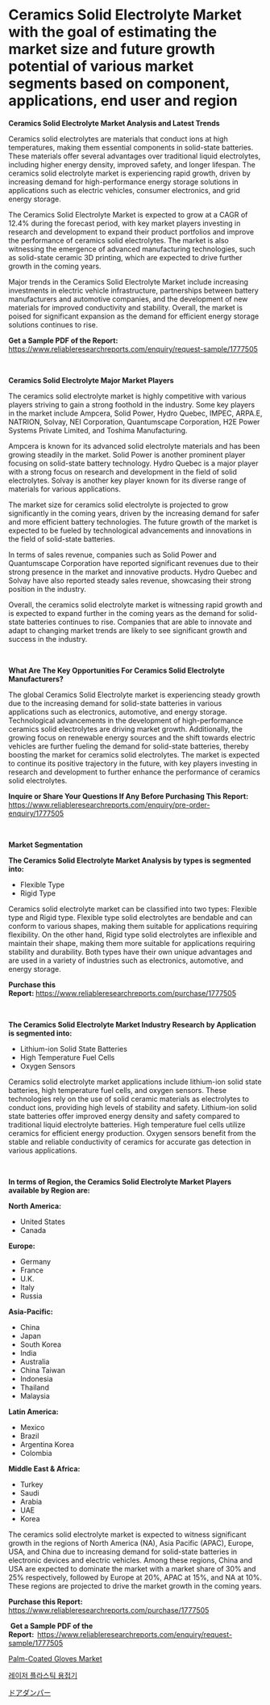 <p><h1>Ceramics Solid Electrolyte Market with the goal of estimating the market size and future growth potential of various market segments based on component, applications, end user and region</h1></p><p><strong>Ceramics Solid Electrolyte Market Analysis and Latest Trends</strong></p>
<p><p>Ceramics solid electrolytes are materials that conduct ions at high temperatures, making them essential components in solid-state batteries. These materials offer several advantages over traditional liquid electrolytes, including higher energy density, improved safety, and longer lifespan. The ceramics solid electrolyte market is experiencing rapid growth, driven by increasing demand for high-performance energy storage solutions in applications such as electric vehicles, consumer electronics, and grid energy storage.</p><p>The Ceramics Solid Electrolyte Market is expected to grow at a CAGR of 12.4% during the forecast period, with key market players investing in research and development to expand their product portfolios and improve the performance of ceramics solid electrolytes. The market is also witnessing the emergence of advanced manufacturing technologies, such as solid-state ceramic 3D printing, which are expected to drive further growth in the coming years.</p><p>Major trends in the Ceramics Solid Electrolyte Market include increasing investments in electric vehicle infrastructure, partnerships between battery manufacturers and automotive companies, and the development of new materials for improved conductivity and stability. Overall, the market is poised for significant expansion as the demand for efficient energy storage solutions continues to rise.</p></p>
<p><strong>Get a Sample PDF of the Report:&nbsp;</strong> <a href="https://www.reliableresearchreports.com/enquiry/request-sample/1777505">https://www.reliableresearchreports.com/enquiry/request-sample/1777505</a></p>
<p>&nbsp;</p>
<p><strong>Ceramics Solid Electrolyte Major Market Players</strong></p>
<p><p>The ceramics solid electrolyte market is highly competitive with various players striving to gain a strong foothold in the industry. Some key players in the market include Ampcera, Solid Power, Hydro Quebec, IMPEC, ARPA.E, NATRION, Solvay, NEI Corporation, Quantumscape Corporation, H2E Power Systems Private Limited, and Toshima Manufacturing.</p><p>Ampcera is known for its advanced solid electrolyte materials and has been growing steadily in the market. Solid Power is another prominent player focusing on solid-state battery technology. Hydro Quebec is a major player with a strong focus on research and development in the field of solid electrolytes. Solvay is another key player known for its diverse range of materials for various applications.</p><p>The market size for ceramics solid electrolyte is projected to grow significantly in the coming years, driven by the increasing demand for safer and more efficient battery technologies. The future growth of the market is expected to be fueled by technological advancements and innovations in the field of solid-state batteries.</p><p>In terms of sales revenue, companies such as Solid Power and Quantumscape Corporation have reported significant revenues due to their strong presence in the market and innovative products. Hydro Quebec and Solvay have also reported steady sales revenue, showcasing their strong position in the industry.</p><p>Overall, the ceramics solid electrolyte market is witnessing rapid growth and is expected to expand further in the coming years as the demand for solid-state batteries continues to rise. Companies that are able to innovate and adapt to changing market trends are likely to see significant growth and success in the industry.</p></p>
<p>&nbsp;</p>
<p><strong>What Are The Key Opportunities For Ceramics Solid Electrolyte Manufacturers?</strong></p>
<p><p>The global Ceramics Solid Electrolyte market is experiencing steady growth due to the increasing demand for solid-state batteries in various applications such as electronics, automotive, and energy storage. Technological advancements in the development of high-performance ceramics solid electrolytes are driving market growth. Additionally, the growing focus on renewable energy sources and the shift towards electric vehicles are further fueling the demand for solid-state batteries, thereby boosting the market for ceramics solid electrolytes. The market is expected to continue its positive trajectory in the future, with key players investing in research and development to further enhance the performance of ceramics solid electrolytes.</p></p>
<p><strong>Inquire or Share Your Questions If Any Before Purchasing This Report:</strong> <a href="https://www.reliableresearchreports.com/enquiry/pre-order-enquiry/1777505">https://www.reliableresearchreports.com/enquiry/pre-order-enquiry/1777505</a></p>
<p>&nbsp;</p>
<p><strong>Market Segmentation</strong></p>
<p><strong>The Ceramics Solid Electrolyte Market Analysis by types is segmented into:</strong></p>
<p><ul><li>Flexible Type</li><li>Rigid Type</li></ul></p>
<p><p>Ceramics solid electrolyte market can be classified into two types: Flexible type and Rigid type. Flexible type solid electrolytes are bendable and can conform to various shapes, making them suitable for applications requiring flexibility. On the other hand, Rigid type solid electrolytes are inflexible and maintain their shape, making them more suitable for applications requiring stability and durability. Both types have their own unique advantages and are used in a variety of industries such as electronics, automotive, and energy storage.</p></p>
<p><strong>Purchase this Report:&nbsp;</strong><a href="https://www.reliableresearchreports.com/purchase/1777505">https://www.reliableresearchreports.com/purchase/1777505</a></p>
<p>&nbsp;</p>
<p><strong>The Ceramics Solid Electrolyte Market Industry Research by Application is segmented into:</strong></p>
<p><ul><li>Lithium-ion Solid State Batteries</li><li>High Temperature Fuel Cells</li><li>Oxygen Sensors</li></ul></p>
<p><p>Ceramics solid electrolyte market applications include lithium-ion solid state batteries, high temperature fuel cells, and oxygen sensors. These technologies rely on the use of solid ceramic materials as electrolytes to conduct ions, providing high levels of stability and safety. Lithium-ion solid state batteries offer improved energy density and safety compared to traditional liquid electrolyte batteries. High temperature fuel cells utilize ceramics for efficient energy production. Oxygen sensors benefit from the stable and reliable conductivity of ceramics for accurate gas detection in various applications.</p></p>
<p>&nbsp;</p>
<p><strong>In terms of Region, the Ceramics Solid Electrolyte Market Players available by Region are:</strong></p>
<p>
    <p> <strong> North America: </strong>
        <ul>
            <li>United States</li>
            <li>Canada</li>
        </ul>
        </p> 
    <p> <strong> Europe: </strong>
        <ul>
            <li>Germany</li>
            <li>France</li>
            <li>U.K.</li>
            <li>Italy</li>
            <li>Russia</li>
        </ul>
        </p> 
    <p> <strong> Asia-Pacific: </strong>
        <ul>
            <li>China</li>
            <li>Japan</li>
            <li>South Korea</li>
            <li>India</li>
            <li>Australia</li>
            <li>China Taiwan</li>
            <li>Indonesia</li>
            <li>Thailand</li>
            <li>Malaysia</li>
        </ul>
        </p> 
    <p> <strong> Latin America: </strong>
        <ul>
            <li>Mexico</li>
            <li>Brazil</li>
            <li>Argentina Korea</li>
            <li>Colombia</li>
        </ul>
        </p> 
    <p> <strong> Middle East & Africa: </strong>
        <ul>
            <li>Turkey</li>
            <li>Saudi</li>
            <li>Arabia</li>
            <li>UAE</li>
            <li>Korea</li>
        </ul>
    </p>
    </p>
<p><p>The ceramics solid electrolyte market is expected to witness significant growth in the regions of North America (NA), Asia Pacific (APAC), Europe, USA, and China due to increasing demand for solid-state batteries in electronic devices and electric vehicles. Among these regions, China and USA are expected to dominate the market with a market share of 30% and 25% respectively, followed by Europe at 20%, APAC at 15%, and NA at 10%. These regions are projected to drive the market growth in the coming years.</p></p>
<p><strong>Purchase this Report: </strong><a href="https://www.reliableresearchreports.com/purchase/1777505">https://www.reliableresearchreports.com/purchase/1777505</a></p>
<p>&nbsp;<strong>Get a Sample PDF of the Report:&nbsp;&nbsp;</strong><a href="https://www.reliableresearchreports.com/enquiry/request-sample/1777505">https://www.reliableresearchreports.com/enquiry/request-sample/1777505</a></p>
<p><strong></strong></p>
<p><p><a href="https://github.com/PeterParrish5/Market-Research-Report-List-4/blob/main/palm-coated-gloves-market.md">Palm-Coated Gloves Market</a></p><p><a href="https://medium.com/@bobbyreitenberg879562023/%EB%A0%88%EC%9D%B4%EC%A0%80-%ED%94%8C%EB%9D%BC%EC%8A%A4%ED%8B%B1-%EC%9A%A9%EC%A0%91%EA%B8%B0-%EC%8B%9C%EC%9E%A5-%EC%A0%90%EC%9C%A0%EC%9C%A8-%EB%B3%80%ED%99%94-%EB%B0%8F-%EC%8B%9C%EC%9E%A5-%EC%84%B1%EC%9E%A5-%EC%B6%94%EC%9D%B4-2024-2031-1159a5a073b7">레이저 플라스틱 용접기</a></p><p><a href="https://github.com/xnljig2898992/Market-Research-Report-List-1/blob/main/45092397346.md">ドアダンパー</a></p></p>